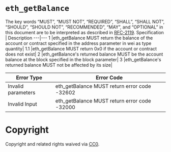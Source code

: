 # `eth_getBalance`
The key words “MUST”, “MUST NOT”, “REQUIRED”, “SHALL”, “SHALL NOT”, “SHOULD”, “SHOULD NOT”, “RECOMMENDED”, “MAY”, and “OPTIONAL” in this document are to be interpreted as described in [RFC-2119](https://www.ietf.org/rfc/rfc2119.txt).
Specification | Description 
---|---
1 |eth_getBalance MUST return the balance of the account or contract specified in the address parameter  in wei as type quantity|
1.1 |eth_getBalance MUST return 0x0 if the account or contract does not exist|
2 |eth_getBalance's returned balance MUST be the account balance at the block specified in the block parameter|
3 |eth_getBalance's returned balance MUST not be affected by its size|

Error Type | Error Code
---|---
Invalid parameters |eth_getBalance MUST return error code -32602|
Invalid Input |eth_getBalance MUST return  error code -32000|

# Copyright
Copyright and related rights waived via [CC0](https://creativecommons.org/publicdomain/zero/1.0/).
